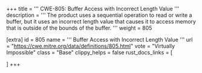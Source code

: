 +++
title = '''
CWE-805: Buffer Access with Incorrect Length Value
'''
description	= '''
The product uses a sequential operation to read or write a buffer, but it uses an incorrect length value that causes it to access memory that is outside of the bounds of the buffer.
'''
weight = 805

[extra]
id = 805
name = '''
Buffer Access with Incorrect Length Value
'''
url = "https://cwe.mitre.org/data/definitions/805.html"
vote = "Virtually Impossible"
class = "Base"
clippy_helps = false
rust_docs_links = [
	
]
+++
